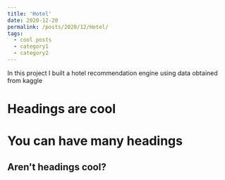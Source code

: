 ```yaml
---
title: 'Hotel'
date: 2020-12-20
permalink: /posts/2020/12/Hotel/
tags:
  - cool posts
  - category1
  - category2
---
```


In this project I built a hotel recommendation engine using data obtained from kaggle

Headings are cool
======

You can have many headings
======

Aren't headings cool?
------
